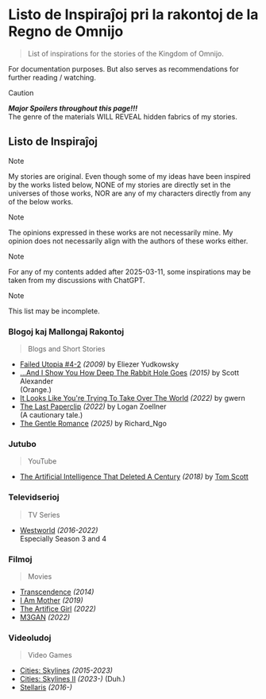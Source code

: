 <!-- -*- coding: utf-8 -*- -->

Listo de Inspiraĵoj pri la rakontoj de la Regno de Omnijo
===============================================================================

> List of inspirations for the stories of the Kingdom of Omnijo.

For documentation purposes.
But also serves as recommendations for further reading / watching.

> [!CAUTION]
> ***Major Spoilers throughout this page!!!***  
> The genre of the materials WILL REVEAL
> hidden fabrics of my stories.

Listo de Inspiraĵoj
-------------------------------------------------------------------------------

> [!NOTE]
> My stories are original.
> Even though some of my ideas have been inspired by the works listed below,
> NONE of my stories are directly set in the universes of those works,
> NOR are any of my characters directly from any of the below works.

> [!NOTE]
> The opinions expressed in these works are not necessarily mine.
> My opinion does not necessarily align with the authors of these works either.

> [!NOTE]
> For any of my contents added after 2025-03-11,
> some inspirations may be taken from my discussions with ChatGPT.

> [!NOTE]
> This list may be incomplete.

### Blogoj kaj Mallongaj Rakontoj

> Blogs and Short Stories

- [Failed Utopia #4-2](https://www.lesswrong.com/posts/ctpkTaqTKbmm6uRgC/failed-utopia-4-2) *(2009)* by Eliezer Yudkowsky
- […And I Show You How Deep The Rabbit Hole Goes](https://slatestarcodex.com/2015/06/02/and-i-show-you-how-deep-the-rabbit-hole-goes/) *(2015)* by Scott Alexander  
  (Orange.)
- [It Looks Like You're Trying To Take Over The World](https://gwern.net/fiction/clippy) *(2022)* by gwern
- [The Last Paperclip](https://www.lesswrong.com/posts/igxS7re8nfihpbTo5/the-last-paperclip) *(2022)* by Logan Zoellner  
  (A cautionary tale.)
- [The Gentle Romance](https://www.lesswrong.com/posts/Rz4ijbeKgPAaedg3n/the-gentle-romance) *(2025)* by Richard_Ngo

### Jutubo

> YouTube

- [The Artificial Intelligence That Deleted A Century](https://www.youtube.com/watch?v=-JlxuQ7tPgQ) *(2018)* by [Tom Scott](https://www.youtube.com/@TomScottGo)

### Televidserioj

> TV Series

- [Westworld](https://www.imdb.com/title/tt0475784) *(2016-2022)*  
  Especially Season 3 and 4

### Filmoj

> Movies

- [Transcendence](https://www.imdb.com/title/tt2209764) *(2014)*
- [I Am Mother](https://www.imdb.com/title/tt6292852) *(2019)*
- [The Artifice Girl](https://www.imdb.com/title/tt20859464) *(2022)*
- [M3GAN](https://www.imdb.com/title/tt8760708) *(2022)*

### Videoludoj

> Video Games

- [Cities: Skylines](https://store.steampowered.com/app/255710/Cities_Skylines/) *(2015-2023)*
- [Cities: Skylines II](https://store.steampowered.com/app/949230/Cities_Skylines_II/) *(2023-)* (Duh.)
- [Stellaris](https://store.steampowered.com/app/281990/Stellaris/) *(2016-)*

